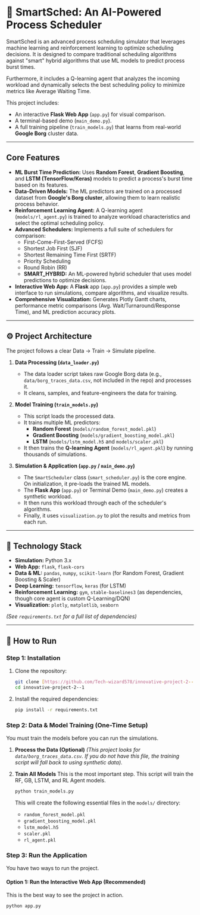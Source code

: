 # 🚀 SmartSched: An AI-Powered Process Scheduler

SmartSched is an advanced process scheduling simulator that leverages machine learning and reinforcement learning to optimize scheduling decisions. It is designed to compare traditional scheduling algorithms against "smart" hybrid algorithms that use ML models to predict process burst times.

Furthermore, it includes a Q-learning agent that analyzes the incoming workload and dynamically selects the best scheduling policy to minimize metrics like Average Waiting Time.

This project includes:
* An interactive **Flask Web App** (`app.py`) for visual comparison.
* A terminal-based demo (`main_demo.py`).
* A full training pipeline (`train_models.py`) that learns from real-world **Google Borg** cluster data.

---

## Core Features

* **ML Burst Time Prediction:** Uses **Random Forest**, **Gradient Boosting**, and **LSTM (TensorFlow/Keras)** models to predict a process's burst time based on its features.
* **Data-Driven Models:** The ML predictors are trained on a processed dataset from **Google's Borg cluster**, allowing them to learn realistic process behavior.
* **Reinforcement Learning Agent:** A Q-learning agent (`models/rl_agent.py`) is trained to analyze workload characteristics and select the optimal scheduling policy.
* **Advanced Schedulers:** Implements a full suite of schedulers for comparison:
    * First-Come-First-Served (FCFS)
    * Shortest Job First (SJF)
    * Shortest Remaining Time First (SRTF)
    * Priority Scheduling
    * Round Robin (RR)
    * **SMART\_HYBRID:** An ML-powered hybrid scheduler that uses model predictions to optimize decisions.
* **Interactive Web App:** A **Flask** app (`app.py`) provides a simple web interface to run simulations, compare algorithms, and visualize results.
* **Comprehensive Visualization:** Generates Plotly Gantt charts, performance metric comparisons (Avg. Wait/Turnaround/Response Time), and ML prediction accuracy plots.

---

## ⚙️ Project Architecture

The project follows a clear Data -> Train -> Simulate pipeline.

1.  **Data Processing (`data_loader.py`)**
    * The data loader script takes raw Google Borg data (e.g., `data/borg_traces_data.csv`, not included in the repo) and processes it.
    * It cleans, samples, and feature-engineers the data for training.

2.  **Model Training (`train_models.py`)**
    * This script loads the processed data.
    * It trains multiple ML predictors:
        * **Random Forest** (`models/random_forest_model.pkl`)
        * **Gradient Boosting** (`models/gradient_boosting_model.pkl`)
        * **LSTM** (`models/lstm_model.h5` and `models/scaler.pkl`)
    * It then trains the **Q-learning Agent** (`models/rl_agent.pkl`) by running thousands of simulations.

3.  **Simulation & Application (`app.py` / `main_demo.py`)**
    * The `SmartScheduler` class (`smart_scheduler.py`) is the core engine. On initialization, it pre-loads the trained ML models.
    * The **Flask App** (`app.py`) or Terminal Demo (`main_demo.py`) creates a synthetic workload.
    * It then runs this workload through each of the scheduler's algorithms.
    * Finally, it uses `visualization.py` to plot the results and metrics from each run.

---

## 🔧 Technology Stack

* **Simulation:** Python 3.x
* **Web App:** `flask`, `flask-cors`
* **Data & ML:** `pandas`, `numpy`, `scikit-learn` (for Random Forest, Gradient Boosting & Scaler)
* **Deep Learning:** `tensorflow`, `keras` (for LSTM)
* **Reinforcement Learning:** `gym`, `stable-baselines3` (as dependencies, though core agent is custom Q-Learning/DQN)
* **Visualization:** `plotly`, `matplotlib`, `seaborn`

*(See `requirements.txt` for a full list of dependencies)*

---

## 🚀 How to Run

### Step 1: Installation

1.  Clone the repository:
    ```bash
    git clone [https://github.com/Tech-wizard578/innovative-project-2--1.git](https://github.com/Tech-wizard578/innovative-project-2--1.git)
    cd innovative-project-2--1
    ```

2.  Install the required dependencies:
    ```bash
    pip install -r requirements.txt
    ```

### Step 2: Data & Model Training (One-Time Setup)

You must train the models before you can run the simulations.

1.  **Process the Data (Optional)**
    *(This project looks for `data/borg_traces_data.csv`. If you do not have this file, the training script will fall back to using synthetic data).*

2.  **Train All Models**
    This is the most important step. This script will train the RF, GB, LSTM, and RL Agent models.
    ```bash
    python train_models.py
    ```
    This will create the following essential files in the `models/` directory:
    * `random_forest_model.pkl`
    * `gradient_boosting_model.pkl`
    * `lstm_model.h5`
    * `scaler.pkl`
    * `rl_agent.pkl`

### Step 3: Run the Application

You have two ways to run the project.

#### Option 1: Run the Interactive Web App (Recommended)

This is the best way to see the project in action.

```bash
python app.py